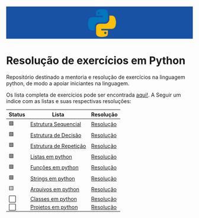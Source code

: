 ![python banner](https://github.com/phmmdev/python-exercises/blob/main/python-banner.jpg)

# Resolução de exercícios em Python
Repositório destinado a mentoria e resolução de exercícios na linguagem python, de modo a apoiar iniciantes na linguagem.

Os lista completa de exercícios pode ser encontrada [aqui!](https://wiki.python.org.br/ListaDeExercicios).
A Seguir um indice com as listas e suas respectivas resoluções:

Status | Lista   | Resolução
--- | --------- | ---------
 :green_square: | [Estrutura Sequencial](https://wiki.python.org.br/EstruturaSequencial) | [Resolução](https://github.com/phmmdev/python-exercises/tree/main/exercicios-listas)
 :green_square: | [Estrutura de Decisão](https://wiki.python.org.br/EstruturaDeDecisao) | [Resolução](#)
 :green_square:| [Estrutura de Repetição](https://wiki.python.org.br/EstruturaDeRepeticao) | [Resolução](#)
 :green_square: | [Listas em python](https://wiki.python.org.br/ExerciciosListas) | [Resolução](https://github.com/phmmdev/python-exercises/tree/main/exercicios-listas)
 :green_square: | [Funções em python](https://wiki.python.org.br/ExerciciosFuncoes) | [Resolução](https://github.com/phmmdev/python-exercises/tree/main/exercicios-funcoes)
 :green_square: | [Strings em python](https://wiki.python.org.br/ExerciciosComStrings) | [Resolução](https://github.com/phmmdev/python-exercises/tree/main/exercicios-strings)
 :yellow_square: | [Arquivos em python](https://wiki.python.org.br/ExerciciosArquivos) | [Resolução](#)
 :white_large_square: | [Classes em python](https://wiki.python.org.br/ExerciciosClasses) | [Resolução](#)
 :white_large_square: | [Projetos em python](https://wiki.python.org.br/ListaDeExerciciosProjetos) | [Resolução](#)

